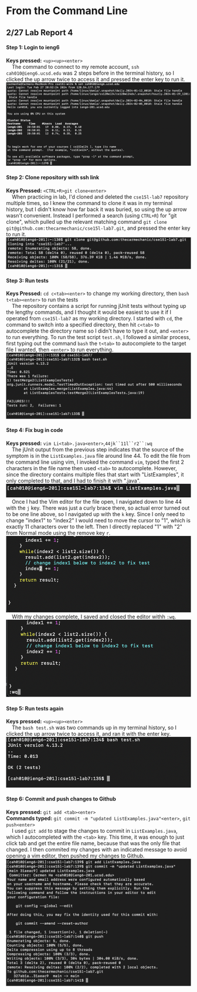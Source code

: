 # From the Command Line
## 2/27 Lab Report 4
#### Step 1: Login to ieng6
**Keys pressed:** `<up><up><enter>`  
&nbsp;&nbsp;&nbsp;&nbsp;The command to connect to my remote account, `ssh cah010@ieng6.ucsd.edu` was 2 steps before in the terminal history, so I clicked the up arrow twice to access it and pressed the enter key to run it.  
![Image](screenshots/ieng6-login.png)

#### Step 2: Clone repository with ssh link
**Keys Pressed:** `<CTRL+R>git clone<enter>`  
&nbsp;&nbsp;&nbsp;&nbsp;When practicing in lab, I'd cloned and deleted the `cse15l-lab7` repository multiple times, so I knew the command to clone it was in my terminal history, but I didn't know how far back it was buried, so using the up arrow wasn't convenient. Instead I performed a search (using `CTRL+R`)  for "git clone", which pulled up the relevant matching command `git clone git@github.com:thecarmechanic/cse15l-lab7.git`, and pressed the enter key to run it.  
![Image](screenshots/cloning.png)

#### Step 3: Run tests
**Keys Pressed:** `cd c<tab><enter>` to change my working directory, then `bash t<tab><enter>` to run the tests  
&nbsp;&nbsp;&nbsp;&nbsp;The repository contains a script for running jUnit tests without typing up the lengthy commands, and I thought it would be easiest to use it if I operated from `cse15l-lab7` as my working directory. I started with `cd`, the command to switch into a specified directory, then hit `c<tab>` to autocomplete the directory name so I didn't have to type it out, and `<enter>` to run everything. To run the test script `test.sh`, I followed a similar process, first typing out the command `bash` the `t<tab>` to autocomplete to the target file I wanted, then `<enter>` to run everything.  
![Image](screenshots/test-failures.png)

#### Step 4: Fix bug in code
**Keys pressed:** `vim Li<tab>.java<enter>`,`44jk``11l``r2``:wq`  
&nbsp;&nbsp;&nbsp;&nbsp;The jUnit output from the previous step indicates that the source of the symptom is in the `ListExamples.java` file around line 44. To edit the file from the command line using vim, I invoked the command `vim`, typed the first 2 characters in the file name then used `<tab>` to autocomplete. However, since the directory contains multiple files that start with "ListExamples", it only completed to that, and I had to finish it with ".java".  
    ![Image](screenshots/debug-pt1.png)
&nbsp;&nbsp;&nbsp;&nbsp;Once I had the Vim editor for the file open, I navigated down to line 44 with the `j` key. There was just a curly brace there, so actual error turned out to be one line above, so I navigated up with the `k` key. Since I only need to change "index1" to "index2" I would need to move the cursor to "1", which is exactly 11 characters over to the left. Then I directly replaced "1" with "2" from Normal mode using the remove key `r`.  
    ![Image](screenshots/debug-pt2.png)
&nbsp;&nbsp;&nbsp;&nbsp;With my changes complete, I saved and closed the editor withh `:wq`.  
    ![Image](screenshots/debug-pt3.png)

#### Step 5: Run tests again
**Keys pressed:** `<up><up><enter>`  
&nbsp;&nbsp;&nbsp;&nbsp;The `bash test.sh` was two commands up in my terminal history, so I clicked the up arrow twice to access it, and ran it with the enter key.  
    ![Image](screenshots/test-pass.png)

#### Step 6: Commit and push changes to Github
**Keys pressed:** `git add <tab><enter>`  
**Commands typed:** `git commit -m "updated ListExamples.java"<enter>`, `git push<enter>`  
&nbsp;&nbsp;&nbsp;&nbsp;I used `git add` to stage the changes to commit in `ListExamples.java`, which I autocompleted with the `<tab>` key. This time, it was enough to just click tab and get the entire file name, because that was the only file that changed. I then commited my changes with an indicated message to avoid opening a vim editor, then pushed my changes to Github.  
    ![Image](screenshots/git.png)

